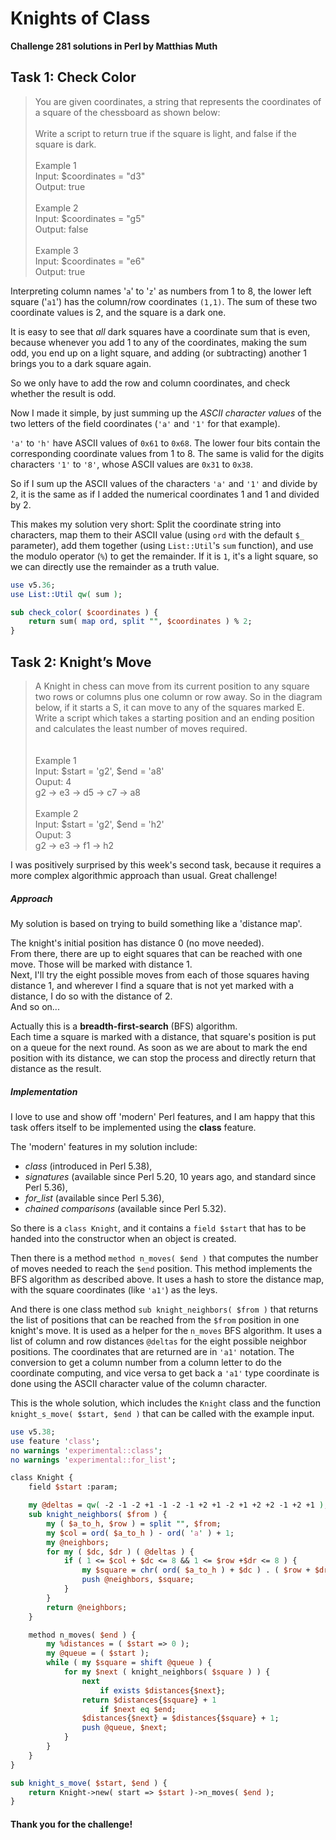 # Knights of Class

**Challenge 281 solutions in Perl by Matthias Muth**

## Task 1: Check Color

> You are given coordinates, a string that represents the coordinates of a square of the chessboard as shown below:<br/>
> <br/>
> Write a script to return true if the square is light, and false if the square is dark.<br/>
> <br/>
> Example 1<br/>
> Input: \$coordinates = "d3"<br/>
> Output: true<br/>
> <br/>
> Example 2<br/>
> Input: \$coordinates = "g5"<br/>
> Output: false<br/>
> <br/>
> Example 3<br/>
> Input: \$coordinates = "e6"<br/>
> Output: true<br/>

Interpreting column names '`a`' to '`z`' as numbers from 1 to 8,
the lower left square ('`a1`') has the column/row coordinates `(1,1)`.  The sum of these two coordinate values is 2, and the square is a dark one.

It is easy to see that *all* dark squares have a coordinate sum that is even, because whenever you add 1 to any of the coordinates, making the sum odd, you end up on a light square, and adding (or subtracting) another 1 brings you to a dark square again.

So we only have to add the row and column coordinates, and check whether the result is odd.

Now I made it simple, by just summing up the *ASCII character values* of the two letters of the field coordinates (`'a'` and `'1'` for that example).

`'a'` to `'h'` have ASCII values of `0x61` to `0x68`. The lower four bits contain the corresponding coordinate values from 1 to 8.
The same is valid for the digits characters `'1'` to `'8'`, whose ASCII values are `0x31` to `0x38`.

So if I sum up the ASCII values of the characters `'a'` and `'1'` and divide by 2, it is the same as if I added the numerical coordinates 1 and 1 and divided by 2.

This makes my solution very short: Split the coordinate string into characters, map them to their ASCII value (using `ord` with the default `$_` parameter), add them together (using `List::Util`'s `sum` function), and use the modulo operator (`%`) to get the remainder. If it is `1`, it's a light square, so we can directly use the remainder as a truth value.


```perl
use v5.36;
use List::Util qw( sum );

sub check_color( $coordinates ) {
    return sum( map ord, split "", $coordinates ) % 2;
}
```

## Task 2: Knight’s Move

> A Knight in chess can move from its current position to any square two rows or columns plus one column or row away. So in the diagram below, if it starts a S, it can move to any of the squares marked E.<br/>
> Write a script which takes a starting position and an ending position and calculates the least number of moves required.<br/>
> <br/>
> <br/>
> Example 1<br/>
> Input: \$start = 'g2', \$end = 'a8'<br/>
> Ouput: 4<br/>
> g2 -> e3 -> d5 -> c7 -> a8<br/>
> <br/>
> Example 2<br/>
> Input: \$start = 'g2', \$end = 'h2'<br/>
> Ouput: 3<br/>
> g2 -> e3 -> f1 -> h2<br/>

I was positively surprised by this week's second task, because it requires a more complex algorithmic approach than usual. Great challenge!

##### Approach

My solution is based on trying to build something like a 'distance map'.

The knight's initial position has distance 0 (no move needed).<br/>
From there, there are up to eight squares that can be reached with one move. Those will be marked with distance 1.<br/>
Next, I'll try the eight possible moves from each of those squares having distance 1, and wherever I find a square that is not yet marked with a distance, I do so with the distance of 2.<br/>And so on...

Actually this is a **breadth-first-search** (BFS) algorithm.<br/>Each time a square is marked with a distance, that square's position is put on a queue for the next round. As soon as we are about to mark the end position with its distance, we can stop the process and directly return that distance as the result.

##### Implementation

I love to use and show off 'modern' Perl features, and I am happy that this task offers itself to be implemented using the **class** feature. 

The 'modern' features in my solution include:

- *class* (introduced in Perl 5.38),
- *signatures* (available since Perl 5.20, 10 years ago, and standard since Perl 5.36),
- *for_list* (available since Perl 5.36),
- *chained comparisons* (available since Perl 5.32).

So there is a `class Knight`, and it contains a `field $start` that has to be handed into the constructor when an object is created.

Then there is a method `method n_moves( $end )` that computes the number of moves needed to reach the `$end` position.
This method implements the BFS algorithm as described above.
It uses a hash to store the distance map, with the square coordinates (like `'a1'`) as the leys.

And there is one class method `sub knight_neighbors( $from )`
that returns the list of positions
that can be reached from the `$from` position in one knight's move.
It is used as a helper for the `n_moves` BFS algorithm.
It uses a list of column and row distances `@deltas` for the eight possible neighbor positions.
The coordinates that are returned are in `'a1'` notation.
The conversion to get a column number from a column letter to do the coordinate computing,
and vice versa to get back a `'a1'` type coordinate
is done using the ASCII character value of the column character.  

This is the whole solution, which includes the `Knight` class and the function `knight_s_move( $start, $end )` that can be called with the example input.

```perl
use v5.38;
use feature 'class';
no warnings 'experimental::class';
no warnings 'experimental::for_list';

class Knight {
    field $start :param;

    my @deltas = qw( -2 -1 -2 +1 -1 -2 -1 +2 +1 -2 +1 +2 +2 -1 +2 +1 );
    sub knight_neighbors( $from ) {
        my ( $a_to_h, $row ) = split "", $from;
        my $col = ord( $a_to_h ) - ord( 'a' ) + 1;
        my @neighbors;
        for my ( $dc, $dr ) ( @deltas ) {
            if ( 1 <= $col + $dc <= 8 && 1 <= $row +$dr <= 8 ) {
                my $square = chr( ord( $a_to_h ) + $dc ) . ( $row + $dr );
                push @neighbors, $square;
            }
        }
        return @neighbors;
    }

    method n_moves( $end ) {
        my %distances = ( $start => 0 );
        my @queue = ( $start );
        while ( my $square = shift @queue ) {
            for my $next ( knight_neighbors( $square ) ) {
                next
                    if exists $distances{$next};
                return $distances{$square} + 1
                    if $next eq $end;
                $distances{$next} = $distances{$square} + 1;
                push @queue, $next;
            }
        }
    }
}

sub knight_s_move( $start, $end ) {
    return Knight->new( start => $start )->n_moves( $end );
}
```

#### **Thank you for the challenge!**
